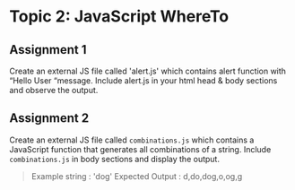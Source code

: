 # Topic 2: JavaScript WhereTo

## Assignment 1

Create an external JS file called 'alert.js' which contains alert function with “Hello User
“message. Include alert.js in your html head & body sections and observe the output.

## Assignment 2

Create an external JS file called `combinations.js` which contains a JavaScript function that
generates all combinations of a string. Include `combinations.js` in body sections and display the
output.

> Example string : 'dog'
> Expected Output : d,do,dog,o,og,g
